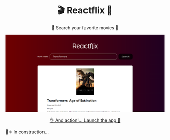 <h1 align="center">🎬 Reactflix 🍿</h1>

<p align="center">🔎 Search your favorite movies 🎥</p>

<img src="screenshot_1.png">

<p align="center"><a href="https://reactflix.vercel.app/">👌 And action!... Launch the app 🚀</a></p>


👷⚛ In construction...
